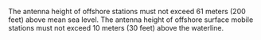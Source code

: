 The antenna height of offshore stations must not exceed 61 meters (200 feet) above mean sea level. The antenna height of offshore surface mobile stations must not exceed 10 meters (30 feet) above the waterline.

